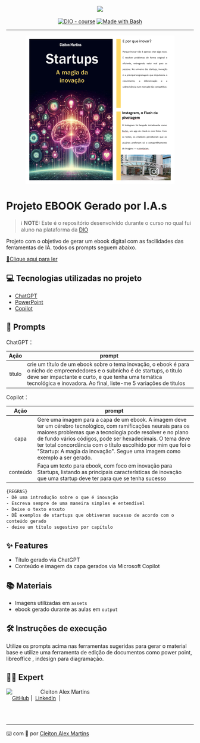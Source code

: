 <p align="center">
    <img width="100" src=".github/assets/banner.png">
</p>


<p align="center">
<a href="https://dio.me/"><img src="https://img.shields.io/badge/DIO-Course-28DA77?logo=youtube" alt="DIO - course"></a>
<a href="https://www.gnu.org/software/bash/" title="Go to Bash homepage"><img src="https://img.shields.io/badge/Prompt-Project-blue?logo=gnu-bash&amp;logoColor=white" alt="Made with Bash"></a></p>

-------


<p align="center">
<img 
    src="./assets/cover.png"
    width="400"  
/>
</p>

# Projeto EBOOK Gerado por I.A.s


 > ℹ️ **NOTE:** Este é o repositório desenvolvido durante o curso no qual fui aluno na plataforma da [DIO](https://dio.me)

Projeto com o objetivo de gerar um ebook digital com as facilidades das ferramentas de IA. todos os prompts
seguem abaixo.

<a href="https://github.com/Cleit0nAlex/prompts-recipe-to-create-a-ebook/blob/main/output/Startups.pdf" title="View PDF now"> 📕Clique aqui para ler</a>

## 💻 Tecnologias utilizadas no projeto

- [ChatGPT](https://chat.openai.com/) 
- [PowerPoint](https://www.microsoft.com/en/microsoft-365/powerpoint)
- [Copilot](https://copilot.microsoft.com)

## 🧠 Prompts


ChatGPT：

|   Ação   | prompt                                                                                                                                                                                                                                                                         |
| :------: | ------------------------------------------------------------------------------------------------------------------------------------------------------------------------------------------------------------------------------------------------------------------------------ |
|  título  | crie um título de um ebook sobre o tema inovação, o ebook é para o nicho de empreendedores e o subnicho é de startups, o título deve ser impactante e curto, e que tenha uma temática tecnológica e inovadora. Ao final, liste-me 5 variações de títulos                                                        |

Copilot：

|  Ação  | prompt                                                                                 |
| :----: | -------------------------------------------------------------------------------------- |
|  capa  | Gere uma imagem para a capa de um ebook. A imagem deve ter um cérebro tecnológico, com ramificações neurais para os maiores problemas que a tecnologia pode resolver e no plano de fundo vários códigos, pode ser hexadecimais. O tema deve ter total concordância com o título escolhido por mim que foi o "Startup: A magia da inovação". Segue uma imagem como exemplo a ser gerado.
| conteúdo | Faça um texto para ebook, com foco em inovação para Startups, listando as principais características de inovação que uma startup deve ter para que se tenha sucesso
    {REGRAS}
    - Dê uma introdução sobre o que é inovação
    - Escreva sempre de uma maneira simples e entendível
    - Deixe o texto enxuto
    - DÊ exemplos de startups que obtiveram sucesso de acordo com o conteúdo gerado
    - deixe um título sugestivo por capítulo

## ✨ Features

- Título gerado via ChatGPT
- Conteúdo e imagem da capa gerados via Microsoft Copilot

## 📚 Materiais

- Imagens utilizadas em `assets`
- ebook gerado durante as aulas em `output`

## 🛠️ Instruções de execução

Utilize os prompts acima nas ferramentas sugeridas para gerar o material base e utilize uma ferramenta de edição de documentos como power point, libreoffice , indesign para diagramação.

## 👨‍💻 Expert

<p>
    <img 
      align=left 
      margin=10 
      width=80 
      src="https://avatars.githubusercontent.com/u/23064370?v=4"
    />
    <p>&nbsp&nbsp&nbspCleiton Alex Martins<br>
    &nbsp&nbsp&nbsp
    <a href="https://github.com/Cleit0nAlex">
    GitHub</a>&nbsp;|&nbsp;
    <a href="www.linkedin.com/in/
cleitonalex">LinkedIn</a>
&nbsp;|&nbsp;

</p>
</p>
<br/><br/>
<p>

---

⌨️ com 💜 por [Cleiton Alex Martins](https://github.com/Cleit0nAlex")